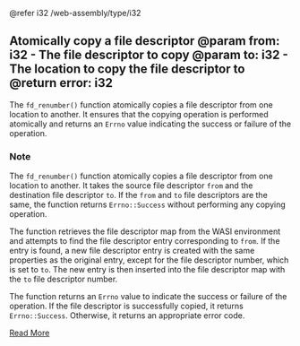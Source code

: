 @refer i32 /web-assembly/type/i32

Atomically copy a file descriptor
@param from: i32 - The file descriptor to copy
@param to: i32 - The location to copy the file descriptor to
@return error: i32
---

The `fd_renumber()` function atomically copies a file descriptor from one location to another. It ensures that the copying operation is performed atomically and returns an `Errno` value indicating the success or failure of the operation.

### Note

The `fd_renumber()` function atomically copies a file descriptor from one location to another. It takes the source file descriptor `from` and the destination file descriptor `to`. If the `from` and `to` file descriptors are the same, the function returns `Errno::Success` without performing any copying operation.

The function retrieves the file descriptor map from the WASI environment and attempts to find the file descriptor entry corresponding to `from`. If the entry is found, a new file descriptor entry is created with the same properties as the original entry, except for the file descriptor number, which is set to `to`. The new entry is then inserted into the file descriptor map with the `to` file descriptor number.

The function returns an `Errno` value to indicate the success or failure of the operation. If the file descriptor is successfully copied, it returns `Errno::Success`. Otherwise, it returns an appropriate error code.

[Read More](https://wasix.org/docs/api-reference/wasi/fd_renumber)
